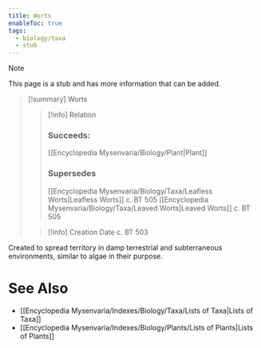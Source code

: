 ```yaml
---
title: Worts
enableToc: true
tags:
  - biology/taxa
  - stub
---
```


> [!note]
> This page is a stub and has more information that can be added.

> [!summary] Worts
> > [!info] Relation
> > ### Succeeds:
> > [[Encyclopedia Mysenvaria/Biology/Plant|Plant]]
> > ### Supersedes 
> > [[Encyclopedia Mysenvaria/Biology/Taxa/Leafless Worts|Leafless Worts]] c. BT 505
> > [[Encyclopedia Mysenvaria/Biology/Taxa/Leaved Worts|Leaved Worts]] c. BT 505
>
> > [!info] Creation Date
> > c. BT 503

Created to spread territory in damp terrestrial and subterraneous environments, similar to algae in their purpose.

# See Also
- [[Encyclopedia Mysenvaria/Indexes/Biology/Taxa/Lists of Taxa|Lists of Taxa]]
- [[Encyclopedia Mysenvaria/Indexes/Biology/Plants/Lists of Plants|Lists of Plants]]
